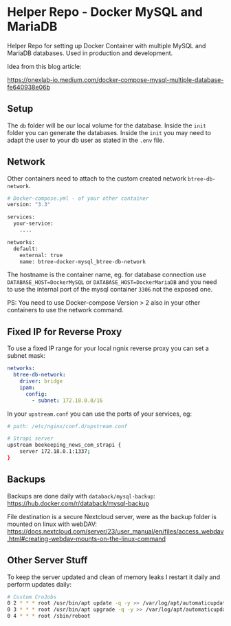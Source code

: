 # Helper Repo - Docker MySQL and MariaDB

Helper Repo for setting up Docker Container with multiple MySQL and MariaDB databases. Used in production and development.

Idea from this blog article:

<https://onexlab-io.medium.com/docker-compose-mysql-multiple-database-fe640938e06b>

## Setup

The `db` folder will be our local volume for the database. Inside the `init` folder you can generate the databases. Inside the `init` you may need to adapt the user to your db user as stated in the `.env` file.

## Network

Other containers need to attach to the custom created network `btree-db-network`.

```bash
# Docker-compose.yml - of your other container
version: "3.3"

services:
  your-service:
    ....

networks:
  default:
    external: true
    name: btree-docker-mysql_btree-db-network
```

The hostname is the container name, eg. for database connection use `DATABASE_HOST=DockerMySQL` or `DATABASE_HOST=DockerMariaDB` and you need to use the internal port of the mysql container `3306` not the exposed one.

PS: You need to use Docker-compose Version > 2 also in your other containers to use the network command.

## Fixed IP for Reverse Proxy

To use a fixed IP range for your local ngnix reverse proxy you can set a subnet mask:

```yaml
networks:
  btree-db-network:
    driver: bridge
    ipam:
      config:
        - subnet: 172.18.0.0/16
```

In your `upstream.conf` you can use the ports of your services, eg:

```bash
# path: /etc/nginx/conf.d/upstream.conf

# Strapi server
upstream beekeeping_news_com_strapi {
    server 172.18.0.1:1337;
}
```

## Backups

Backups are done daily with `databack/mysql-backup`: <https://hub.docker.com/r/databack/mysql-backup>

File destination is a secure Nextcloud server, were as the backup folder is mounted on linux with webDAV: <https://docs.nextcloud.com/server/23/user_manual/en/files/access_webdav.html#creating-webdav-mounts-on-the-linux-command>

## Other Server Stuff

To keep the server updated and clean of memory leaks I restart it daily and perform updates daily:

```bash
# Custom CroJobs
0 2 * * * root /usr/bin/apt update -q -y >> /var/log/apt/automaticupdates.log
0 3 * * * root /usr/bin/apt upgrade -q -y >> /var/log/apt/automaticupdates.log
0 4 * * * root /sbin/reboot
```
